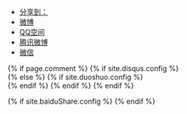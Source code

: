<div class="ds-share" data-thread-key="{{page.id}}" data-title="{{page.title}}" data-images="此处请替换为分享时显示的图片的链接地址" data-content="此处请替换为分享时显示的内容" data-url="{{ site.url }}{{ page.url | remove:'index.html' }}">
    <div class="ds-share-inline">
      <ul  class="ds-share-icons-16">
      	<li data-toggle="ds-share-icons-more"><a class="ds-more" href="javascript:void(0);">分享到：</a></li>
        <li><a class="ds-weibo" href="javascript:void(0);" data-service="weibo">微博</a></li>
        <li><a class="ds-qzone" href="javascript:void(0);" data-service="qzone">QQ空间</a></li>
        <li><a class="ds-qqt" href="javascript:void(0);" data-service="qqt">腾讯微博</a></li>
        <li><a class="ds-wechat" href="javascript:void(0);" data-service="wechat">微信</a></li>
      </ul>
      <div class="ds-share-icons-more">
      </div>
    </div>
 </div>

<section class="comment">
{% if page.comment %}
	{% if site.disqus.config %}
	<div id="disqus_thread"></div>
	<script type="text/javascript">
		//disqus,will affect the share contents above..
		var disqus_shortname = '{{ site.disqus.id }}';
		(function() {
			var dsq = document.createElement('script'); dsq.type = 'text/javascript'; dsq.async = true;
			dsq.src = 'http://' + disqus_shortname + '.disqus.com/embed.js';
			(document.getElementsByTagName('head')[0] ||
				document.getElementsByTagName('body')[0]).appendChild(dsq);
		})();
	</script>
	{% else %}
		{% if site.duoshuo.config %}
		<div class="ds-thread" data-thread-key="{{page.id}}" data-title="{{page.title}}" data-url="{{ site.url }}{{ page.url | remove:'index.html' }}"></div>
			<script type="text/javascript">
			var duoshuoQuery = {short_name:"{{ site.duoshuo.id }}"};
				(function() {
					var ds = document.createElement('script');
					ds.type = 'text/javascript';ds.async = true;
					//ds.src = (document.location.protocol == 'https:' ? 'https:' : 'http:') + '//static.duoshuo.com/embed.js';
					ds.src='/jscss/embed.js';
					ds.charset = 'UTF-8';
					(document.getElementsByTagName('head')[0]
					 || document.getElementsByTagName('body')[0]).appendChild(ds);
				})();
			</script>
		{% endif %}
	{% endif %}
{% endif %}

{% if site.baiduShare.config %}
	<script>
		window._bd_share_config={"common":{"bdSnsKey":{},"bdText":"","bdMini":"2","bdMiniList":false,"bdPic":"","bdStyle":"1","bdSize":"16"},"share":{},"image":{"viewList":["weixin","douban","tsina","tqq","renren","mail"],"viewText":"分享到：","viewSize":"16"},"selectShare":{"bdContainerClass":null,"bdSelectMiniList":["weixin","douban","tsina","tqq","renren","mail"]}};with(document)0[(getElementsByTagName('head')[0]||body).appendChild(createElement('script')).src='http://bdimg.share.baidu.com/static/api/js/share.js?v=89860593.js?cdnversion='+~(-new Date()/36e5)];
	</script>
{% endif %}
</section>






